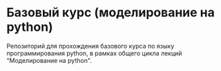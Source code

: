 # Базовый курс (моделирование на python)
Репозиторий для прохождения базового курса по языку программирования python,
в рамках общего цикла лекций "Моделирование на python".
